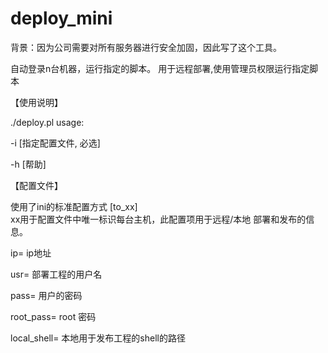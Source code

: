 deploy_mini
======
背景：因为公司需要对所有服务器进行安全加固，因此写了这个工具。

自动登录n台机器，运行指定的脚本。
用于远程部署,使用管理员权限运行指定脚本

【使用说明】

./deploy.pl usage:

-i   [指定配置文件, 必选]


-h   [帮助]




【配置文件】

使用了ini的标准配置方式
[to_xx]      
xx用于配置文件中唯一标识每台主机，此配置项用于远程/本地 部署和发布的信息。

ip=                   ip地址 

usr=                  部署工程的用户名

pass=                 用户的密码

root_pass=            root 密码

local_shell=           本地用于发布工程的shell的路径

